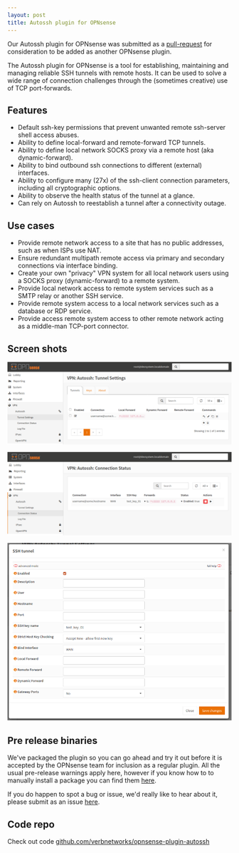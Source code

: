 ```yaml
---
layout: post
title: Autossh plugin for OPNsense
---
```


Our Autossh plugin for OPNsense was submitted as a [pull-request](https://github.com/opnsense/plugins/pull/818) for
consideration to be added as another OPNsense plugin.

The Autossh plugin for OPNsense is a tool for establishing, maintaining and managing reliable SSH tunnels with remote 
hosts. It can be used to solve a wide range of connection challenges through the (sometimes creative) use of TCP 
port-forwards.

## Features
 - Default ssh-key permissions that prevent unwanted remote ssh-server shell access abuses.
 - Ability to define local-forward and remote-forward TCP tunnels.
 - Ability to define local network SOCKS proxy via a remote host (aka dynamic-forward).
 - Ability to bind outbound ssh connections to different (external) interfaces.
 - Ability to configure many (27x) of the ssh-client connection parameters, including all cryptographic options.
 - Ability to observe the health status of the tunnel at a glance.
 - Can rely on Autossh to reestablish a tunnel after a connectivity outage.

## Use cases
 - Provide remote network access to a site that has no public addresses, such as when ISPs use NAT.
 - Ensure redundant multipath remote access via primary and secondary connections via interface binding.
 - Create your own "privacy" VPN system for all local network users using a SOCKS proxy (dynamic-forward) to a remote system.
 - Provide local network access to remote system services such as a SMTP relay or another SSH service.
 - Provide remote system access to a local network services such as a database or RDP service.
 - Provide access remote system access to other remote network acting as a middle-man TCP-port connector.

## Screen shots
![opnsense-plugin-autossh-01](/img/opnsense-plugin-autossh-01.png "opnsense-plugin-autossh-01")

![opnsense-plugin-autossh-03](/img/opnsense-plugin-autossh-03.png "opnsense-plugin-autossh-03")

![opnsense-plugin-autossh-04](/img/opnsense-plugin-autossh-04.png "opnsense-plugin-autossh-04")

## Pre release binaries
We've packaged the plugin so you can go ahead and try it out before it is 
accepted by the OPNsense team for inclusion as a regular plugin.  All the usual
pre-release warnings apply here, however if you know how to to manually install
a package you can find them [here](https://github.com/verbnetworks/packages/tree/master/opnsense-plugin-autossh).

If you do happen to spot a bug or issue, we'd really like to hear about it,
please submit as an issue [here](https://github.com/verbnetworks/opnsense-plugin-autossh/issues).

## Code repo
Check out code [github.com/verbnetworks/opnsense-plugin-autossh](https://github.com/verbnetworks/opnsense-plugin-autossh)
